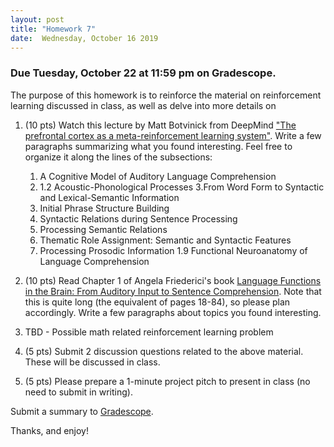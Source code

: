 ```yaml
---
layout: post
title: "Homework 7"
date:  Wednesday, October 16 2019
---
```


### Due Tuesday, October 22 at 11:59 pm on Gradescope. 

The purpose of this homework is to reinforce the material on reinforcement learning discussed in class, as well as delve into more details on 

1. (10 pts) Watch this lecture by Matt Botvinick from DeepMind ["The prefrontal cortex as a meta-reinforcement learning system"](https://simons.berkeley.edu/talks/matthew-botvinick-4-16-18). Write a few paragraphs summarizing what you found interesting. Feel free to organize it along the lines of the subsections:
    1. A Cognitive Model of Auditory Language Comprehension
    2. 1.2 Acoustic-Phonological Processes
    3.From Word Form to Syntactic and Lexical-Semantic Information
    4. Initial Phrase Structure Building
    5. Syntactic Relations during Sentence Processing
    6. Processing Semantic Relations
    7. Thematic Role Assignment: Semantic and Syntactic Features
    8. Processing Prosodic Information
    1.9 Functional Neuroanatomy of Language Comprehension

2. (10 pts) Read Chapter 1 of Angela Friederici's book [Language Functions in the Brain: From Auditory Input to Sentence Comprehension](https://mitpress.universitypressscholarship.com/view/10.7551/mitpress/9780262036924.001.0001/upso-9780262036924-chapter-002). Note that this is quite long (the equivalent of pages 18-84), so please plan accordingly. Write a few paragraphs about topics you found interesting.

3. TBD - Possible math related reinforcement learning problem

4. (5 pts) Submit 2 discussion questions related to the above material. These will be discussed in class.

5. (5 pts) Please prepare a 1-minute project pitch to present in class (no need to submit in writing).

Submit a summary to [Gradescope](https://www.gradescope.com/courses/61715).

Thanks, and enjoy!
